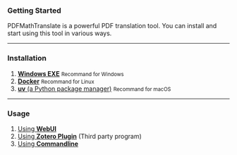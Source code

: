 <!-- CHUNK ID: chunk_451D1544  CHUNK TYPE: header START_LINE:1 -->
### Getting Started

<!-- CHUNK ID: chunk_5534569E  CHUNK TYPE: paragraph START_LINE:3 -->
PDFMathTranslate is a powerful PDF translation tool. You can install and start using this tool in various ways.

<!-- CHUNK ID: h_rule_eb2fe982  CHUNK TYPE: h_rule START_LINE:5 -->
---

<!-- CHUNK ID: chunk_36D1B1ED  CHUNK TYPE: header START_LINE:7 -->
### Installation

<!-- CHUNK ID: chunk_0CAD1479  CHUNK TYPE: list START_LINE:9 -->
1. [**Windows EXE**](./INSTALLATION_winexe.md) <small>Recommand for Windows</small>
2. [**Docker**](./INSTALLATION_docker.md) <small>Recommand for Linux</small>
3. [**uv** (a Python package manager)](./INSTALLATION_uv.md) <small>Recommand for macOS</small>

<!-- CHUNK ID: h_rule_e4de127a  CHUNK TYPE: h_rule START_LINE:13 -->
---

<!-- CHUNK ID: chunk_047D6F23  CHUNK TYPE: header START_LINE:15 -->
### Usage

<!-- CHUNK ID: chunk_3E32AB82  CHUNK TYPE: list START_LINE:17 -->
1. [Using **WebUI**](./USAGE_webui.md)
2. [Using **Zotero Plugin**](https://github.com/guaguastandup/zotero-pdf2zh) (Third party program)
3. [Using **Commandline**](./USAGE_commandline.md)
